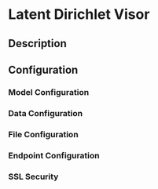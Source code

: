 
# Latent Dirichlet Visor

## Description

## Configuration

### Model Configuration

### Data Configuration

### File Configuration

### Endpoint Configuration

### SSL Security
